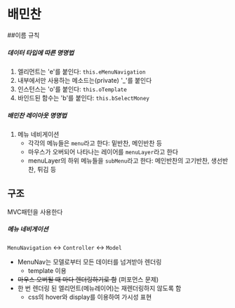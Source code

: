 # 배민찬

##이름 규칙

##### 데이터 타입에 따른 명명법

1. 엘리먼트는 'e'를 붙인다: `this.eMenuNavigation`
2. 내부에서만 사용하는 메소드는(private) '_'를 붙인다
3. 인스턴스는 'o'를 붙인다: `this.oTemplate`
4. 바인드된 함수는 'b'를 붙인다: `this.bSelectMoney`

##### 배민찬 레이아웃 명명법

1. 메뉴 네비게이션
   * 각각의 메뉴들은 `menu`라고 한다: 밑반찬, 메인반찬 등
   * 마우스가 오버되어 나타나는 레이어를 `menuLayer`라고 한다
   * menuLayer의 하위 메뉴들을 `subMenu`라고 한다: 메인반찬의 고기반찬, 생선반찬, 튀김 등

## 구조

MVC패턴을 사용한다

##### 메뉴 네비게이션

`MenuNavigation` <-> `Controller` <-> `Model`

* MenuNav는 모델로부터 모든 데이터를 넘겨받아 렌더링
  * template 이용
* ~~마우스 오버될 때 마다 렌더링하기로 함~~ (퍼포먼스 문제)
* 한 번 렌더링 된 엘리먼트(메뉴레이어)는 재렌더링하지 않도록 함
  * css의 hover와 display를 이용하여 가시성 표현